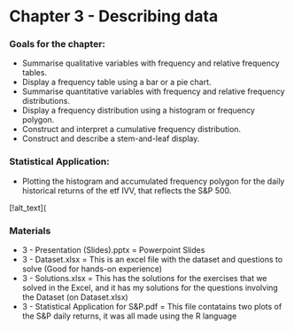 # Chapter 3 - Describing data

### Goals for the chapter:
+ Summarise qualitative variables with frequency and relative frequency tables.
+ Display a frequency table using a bar or a pie chart. 
+ Summarise quantitative variables with frequency and relative frequency distributions.
+ Display a frequency distribution using a histogram or frequency polygon.
+ Construct and interpret a cumulative frequency distribution.
+ Construct and describe a stem-and-leaf display. 

### Statistical Application:
+ Plotting the histogram and accumulated frequency polygon for the daily historical returns of the etf IVV, that reflects the S&P 500.

[!alt_text](

### Materials
+ 3 - Presentation (Slides).pptx = Powerpoint Slides 
+ 3 - Dataset.xlsx = This is an excel file with the dataset and questions to solve (Good for hands-on experience)
+ 3 - Solutions.xlsx = This has the solutions for the exercises that we solved in the Excel, and it has my solutions for the questions involving the Dataset (on Dataset.xlsx)
+ 3 - Statistical Application for S&P.pdf = This file contatains two plots of the S&P daily returns, it was all made using the R language 
